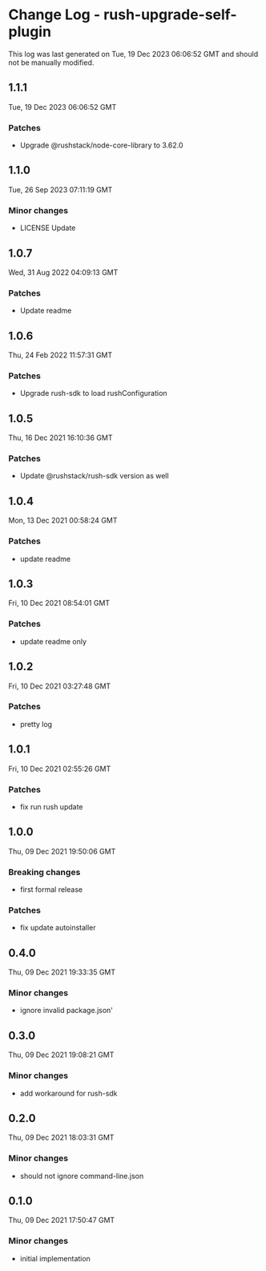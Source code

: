 # Change Log - rush-upgrade-self-plugin

This log was last generated on Tue, 19 Dec 2023 06:06:52 GMT and should not be manually modified.

## 1.1.1
Tue, 19 Dec 2023 06:06:52 GMT

### Patches

- Upgrade @rushstack/node-core-library to 3.62.0

## 1.1.0
Tue, 26 Sep 2023 07:11:19 GMT

### Minor changes

- LICENSE Update

## 1.0.7
Wed, 31 Aug 2022 04:09:13 GMT

### Patches

- Update readme

## 1.0.6
Thu, 24 Feb 2022 11:57:31 GMT

### Patches

- Upgrade rush-sdk to load rushConfiguration

## 1.0.5
Thu, 16 Dec 2021 16:10:36 GMT

### Patches

- Update @rushstack/rush-sdk version as well

## 1.0.4
Mon, 13 Dec 2021 00:58:24 GMT

### Patches

- update readme

## 1.0.3
Fri, 10 Dec 2021 08:54:01 GMT

### Patches

- update readme only

## 1.0.2
Fri, 10 Dec 2021 03:27:48 GMT

### Patches

- pretty log

## 1.0.1
Fri, 10 Dec 2021 02:55:26 GMT

### Patches

- fix run rush update

## 1.0.0
Thu, 09 Dec 2021 19:50:06 GMT

### Breaking changes

- first formal release

### Patches

- fix update autoinstaller

## 0.4.0
Thu, 09 Dec 2021 19:33:35 GMT

### Minor changes

- ignore invalid package.json'

## 0.3.0
Thu, 09 Dec 2021 19:08:21 GMT

### Minor changes

- add workaround for rush-sdk

## 0.2.0
Thu, 09 Dec 2021 18:03:31 GMT

### Minor changes

- should not ignore command-line.json

## 0.1.0
Thu, 09 Dec 2021 17:50:47 GMT

### Minor changes

- initial implementation

